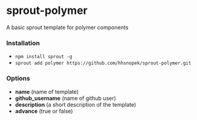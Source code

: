 # sprout-polymer

A basic sprout template for polymer components

### Installation

- `npm install sprout -g`
- `sprout add polymer https://github.com/hhsnopek/sprout-polymer.git`

### Options

- **name** (name of template)
- **github_username** (name of github user)
- **description** (a short description of the template)
- **advance** (true or false)
